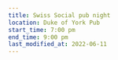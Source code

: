 ```yaml
---
title: Swiss Social pub night
location: Duke of York Pub
start_time: 7:00 pm
end_time: 9:00 pm
last_modified_at: 2022-06-11
---
```

